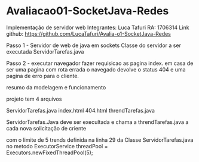 # Avaliacao01-SocketJava-Redes
Implementação de servidor web
Integrantes: Luca Tafuri RA: 1706314
Link github: https://github.com/LucaTafuri/Avalia-o1-SocketJava-Redes

Passo 1 -
Servidor de web de java em sockets
Classe do servidor a ser executada ServidorTarefas.java

Passo 2 - 
executar navegador fazer requisicao as pagina index. em casa de ser uma pagina com rota errada o navegado devolve o status 404 e uma pagina de erro para o cliente.


resumo da modelagem e funcionamento 

projeto tem 4 arquivos 

ServidorTarefas.java
index.html
404.html
threndTarefas.java

ServidorTarefas.Java deve ser execultada e chama a threndTarefas.java a cada nova solicitação de criente

com o limite de 5 trends definida na linha 29 da Classe ServidorTarefas.java no metodo  ExecutorService threadPool = Executors.newFixedThreadPool(5); 

